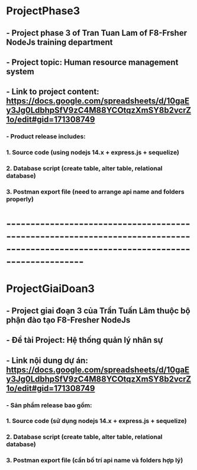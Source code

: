# ProjectPhase3
## - Project phase 3 of Tran Tuan Lam of F8-Frsher NodeJs training department
## - Project topic: Human resource management system
## - Link to project content: https://docs.google.com/spreadsheets/d/10gaEy3Jg0LdbhpSfV9zC4M88YCOtqzXmSY8b2vcrZ1o/edit#gid=171308749
### - Product release includes:
### 1. Source code (using nodejs 14.x + express.js + sequelize)
### 2. Database script (create table, alter table, relational database)
### 3. Postman export file (need to arrange api name and folders properly)



# ----------------------------------------------------------------------------------------------------------------------------------

# ProjectGiaiDoan3
## - Project giai đoạn 3 của Trần Tuấn Lâm  thuộc bộ phận đào tạo F8-Fresher NodeJs 
## - Đề tài Project: Hệ thống quản lý nhân sự
## - Link nội dung dự án: https://docs.google.com/spreadsheets/d/10gaEy3Jg0LdbhpSfV9zC4M88YCOtqzXmSY8b2vcrZ1o/edit#gid=171308749
### - Sản phẩm release bao gồm:	
###	  1. Source code (sử dụng nodejs 14.x + express.js + sequelize)
###	  2. Database script (create table, alter table, relational database)
###	  3. Postman export file (cần bố trí api name và folders hợp lý)

